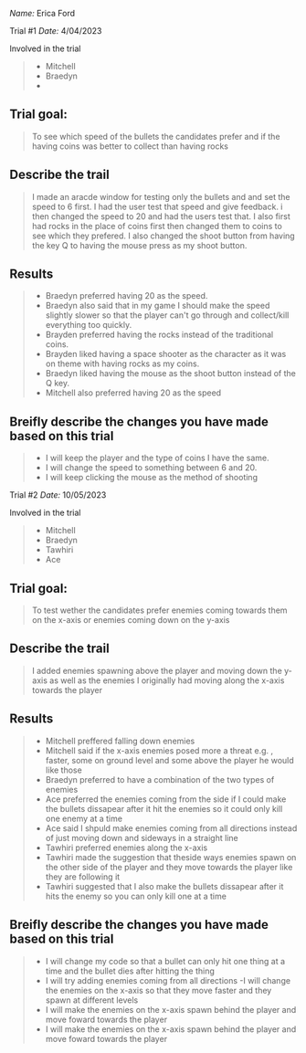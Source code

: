 _Name:_ Erica Ford

Trial #1
_Date:_  4/04/2023

Involved in the trial
>- Mitchell
>- Braedyn
>- 

## Trial goal:
>To see which speed of the bullets the candidates prefer and if the having coins was better to collect than having rocks


## Describe the trail
>I made an aracde window for testing only the bullets and and set the speed to 6 first. I had the user test that speed and give feedback. i then changed the speed to 20 and had the users test that. I also first had rocks in the place of coins first then changed them to coins to see which they prefered. I also changed the shoot button from having the key Q to having the mouse press as my shoot button.

## Results
> - Braedyn preferred having 20 as the speed.
> - Braedyn also said that in my game I should make the speed slightly slower so that the player can't go through and collect/kill everything too quickly.
> - Brayden preferred having the rocks instead of the traditional coins.
> - Brayden liked having a space shooter as the character as it was on theme with having rocks as my coins.
> - Braedyn liked having the mouse as the shoot button instead of the Q key.
> - Mitchell also preferred having 20 as the speed


## Breifly describe the changes you have made based on this trial
> - I will keep the player and the type of coins I have the same.
> - I will change the speed to something between 6 and 20.
> - I will keep clicking the mouse as the method of shooting


Trial #2
_Date:_  10/05/2023

Involved in the trial
>- Mitchell
>- Braedyn
>- Tawhiri
>- Ace


## Trial goal:
>To test wether the candidates prefer enemies coming towards them on the x-axis or enemies coming down on the y-axis

## Describe the trail
>I added enemies spawning above the player and moving down the y-axis as well as the enemies I originally had moving along the x-axis towards the player

## Results
> - Mitchell preffered falling down enemies
> - Mitchell said if the x-axis enemies posed more a threat e.g. , faster, some on ground level and some above the player he would like those
> -  Braedyn preferred to have a combination of the two types of enemies
> - Ace preferred the enemies coming from the side if I could make the bullets dissapear after it hit the enemies so it could only kill one enemy at a time
> - Ace said I shpuld make enemies coming from all directions instead of just moving down and sideways in a straight line
> - Tawhiri preferred enemies along the x-axis
> - Tawhiri made the suggestion that theside ways enemies spawn on the other side of the player and they move towards the player like they are following it
> - Tawhiri suggested that I also make the bullets dissapear after it hits the enemy so you can only kill one at a time

## Breifly describe the changes you have made based on this trial
> - I will change my code so that a bullet can only hit one thing at a time and the bullet dies after hitting the thing
> - I will try adding enemies coming from all directions
> -I will change the enemies on the x-axis so that they move faster and they spawn at different levels 
> - I will make the enemies on the x-axis spawn behind the player and move foward towards the player
> - I will make the enemies on the x-axis spawn behind the player and move foward towards the player
